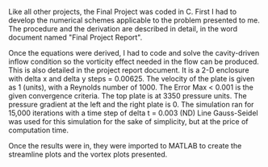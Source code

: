 Like all other projects, the Final Project was coded in C. First I had to develop the numerical schemes applicable to the problem presented to me. 
The procedure and the derivation are described in detail, in the word document named "Final Project Report". 

Once the equations were derived, I had to code and solve the cavity-driven inflow condition so the vorticity effect needed in the flow can be 
produced. This is also detailed in the project report document. It is a 2-D enclosure with delta x and delta y steps = 0.00625.
The velocity of the plate is given as 1 (units), with a Reynolds number of 1000. The Error Max < 0.001 is the given convergence criteria. 
The top plate is at 3350 pressure units. The pressure gradient at the left and the right plate is 0.
The simulation ran for 15,000 iterations with a time step of delta t = 0.003 (ND)
Line Gauss-Seidel was used for this simulation for the sake of simplicity, but at the price of computation time. 

Once the results were in, they were imported to MATLAB to create the streamline plots and the vortex plots presented. 
